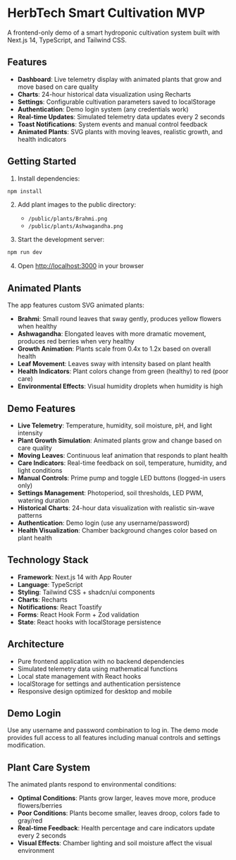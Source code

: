 # HerbTech Smart Cultivation MVP

A frontend-only demo of a smart hydroponic cultivation system built with Next.js 14, TypeScript, and Tailwind CSS.

## Features

- **Dashboard**: Live telemetry display with animated plants that grow and move based on care quality
- **Charts**: 24-hour historical data visualization using Recharts
- **Settings**: Configurable cultivation parameters saved to localStorage
- **Authentication**: Demo login system (any credentials work)
- **Real-time Updates**: Simulated telemetry data updates every 2 seconds
- **Toast Notifications**: System events and manual control feedback
- **Animated Plants**: SVG plants with moving leaves, realistic growth, and health indicators

## Getting Started

1. Install dependencies:
```bash
npm install
```

2. Add plant images to the public directory:
   - `/public/plants/Brahmi.png`
   - `/public/plants/Ashwagandha.png`

3. Start the development server:
```bash
npm run dev
```

4. Open [http://localhost:3000](http://localhost:3000) in your browser

## Animated Plants

The app features custom SVG animated plants:
- **Brahmi**: Small round leaves that sway gently, produces yellow flowers when healthy
- **Ashwagandha**: Elongated leaves with more dramatic movement, produces red berries when very healthy
- **Growth Animation**: Plants scale from 0.4x to 1.2x based on overall health
- **Leaf Movement**: Leaves sway with intensity based on plant health
- **Health Indicators**: Plant colors change from green (healthy) to red (poor care)
- **Environmental Effects**: Visual humidity droplets when humidity is high

## Demo Features

- **Live Telemetry**: Temperature, humidity, soil moisture, pH, and light intensity
- **Plant Growth Simulation**: Animated plants grow and change based on care quality
- **Moving Leaves**: Continuous leaf animation that responds to plant health
- **Care Indicators**: Real-time feedback on soil, temperature, humidity, and light conditions
- **Manual Controls**: Prime pump and toggle LED buttons (logged-in users only)
- **Settings Management**: Photoperiod, soil thresholds, LED PWM, watering duration
- **Historical Charts**: 24-hour data visualization with realistic sin-wave patterns
- **Authentication**: Demo login (use any username/password)
- **Health Visualization**: Chamber background changes color based on plant health

## Technology Stack

- **Framework**: Next.js 14 with App Router
- **Language**: TypeScript
- **Styling**: Tailwind CSS + shadcn/ui components
- **Charts**: Recharts
- **Notifications**: React Toastify
- **Forms**: React Hook Form + Zod validation
- **State**: React hooks with localStorage persistence

## Architecture

- Pure frontend application with no backend dependencies
- Simulated telemetry data using mathematical functions
- Local state management with React hooks
- localStorage for settings and authentication persistence
- Responsive design optimized for desktop and mobile

## Demo Login

Use any username and password combination to log in. The demo mode provides full access to all features including manual controls and settings modification.

## Plant Care System

The animated plants respond to environmental conditions:
- **Optimal Conditions**: Plants grow larger, leaves move more, produce flowers/berries
- **Poor Conditions**: Plants become smaller, leaves droop, colors fade to gray/red
- **Real-time Feedback**: Health percentage and care indicators update every 2 seconds
- **Visual Effects**: Chamber lighting and soil moisture affect the visual environment